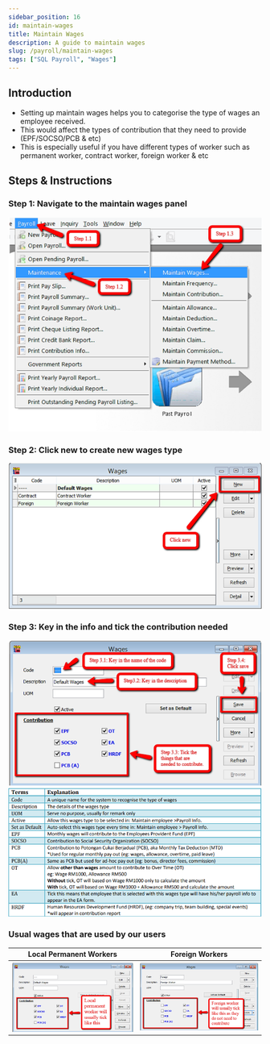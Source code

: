 ```yaml
---
sidebar_position: 16
id: maintain-wages
title: Maintain Wages
description: A guide to maintain wages
slug: /payroll/maintain-wages
tags: ["SQL Payroll", "Wages"]
---
```


## Introduction

- Setting up maintain wages helps you to categorise the type of wages an employee received.
- This would affect the types of contribution that they need to provide (EPF/SOCSO/PCB & etc)
- This is especially useful if you have different types of worker such as
permanent worker, contract worker, foreign worker & etc

## Steps & Instructions

### Step 1: Navigate to the maintain wages panel

![1](../../static/img/payroll/maintain-wages/1.png)

### Step 2: Click new to create new wages type

![2](../../static/img/payroll/maintain-wages/2.png)

### Step 3: Key in the info and tick the contribution needed

![3](../../static/img/payroll/maintain-wages/3.png)
![4](../../static/img/payroll/maintain-wages/4.png)

### Usual wages that are used by our users

|Local Permanent Workers|Foreign Workers|
|----------------------|----------|
|![5](../../static/img/payroll/maintain-wages/5.png)|![6](../../static/img/payroll/maintain-wages/6.png)|
